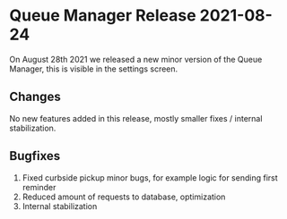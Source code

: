 # Queue Manager Release 2021-08-24
On August 28th 2021 we released a new minor version of the Queue Manager, this is visible in the settings screen.

## Changes
No new features added in this release, mostly smaller fixes / internal stabilization.

## Bugfixes
1. Fixed curbside pickup minor bugs, for example logic for sending first reminder
2. Reduced amount of requests to database, optimization
3. Internal stabilization 
